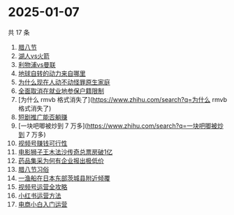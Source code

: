 # 2025-01-07

共 17 条

<!-- BEGIN ZHIHUSEARCH -->
<!-- 最后更新时间 Tue Jan 07 2025 21:21:05 GMT+0800 (China Standard Time) -->
1. [腊八节](https://www.zhihu.com/search?q=腊八节)
1. [湖人vs火箭](https://www.zhihu.com/search?q=湖人vs火箭)
1. [利物浦vs曼联](https://www.zhihu.com/search?q=利物浦vs曼联)
1. [地球自转的动力来自哪里](https://www.zhihu.com/search?q=地球自转的动力来自哪里)
1. [为什么现在人动不动怪罪原生家庭](https://www.zhihu.com/search?q=为什么现在人动不动怪罪原生家庭)
1. [全面取消在就业地参保户籍限制](https://www.zhihu.com/search?q=全面取消在就业地参保户籍限制)
1. [为什么 rmvb 格式消失了](https://www.zhihu.com/search?q=为什么 rmvb 格式消失了)
1. [短剧推广能否躺赚](https://www.zhihu.com/search?q=短剧推广能否躺赚)
1. [一块吧唧被炒到 7 万多](https://www.zhihu.com/search?q=一块吧唧被炒到 7 万多)
1. [视频号赚钱可行性](https://www.zhihu.com/search?q=视频号赚钱可行性)
1. [电影狮子王木法沙传奇总票房破1亿](https://www.zhihu.com/search?q=电影狮子王木法沙传奇总票房破1亿)
1. [药品集采为何有企业报出极低价](https://www.zhihu.com/search?q=药品集采为何有企业报出极低价)
1. [腊八节习俗](https://www.zhihu.com/search?q=腊八节习俗)
1. [一渔船在日本东部茨城县附近倾覆](https://www.zhihu.com/search?q=一渔船在日本东部茨城县附近倾覆)
1. [视频号运营全攻略](https://www.zhihu.com/search?q=视频号运营全攻略)
1. [小红书运营方法](https://www.zhihu.com/search?q=小红书运营方法)
1. [电商小白入门运营](https://www.zhihu.com/search?q=电商小白入门运营)
<!-- END ZHIHUSEARCH -->
